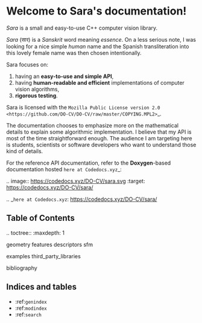 Welcome to Sara's documentation!
================================

*Sara* is a small and easy-to-use C++ computer vision library.

*Sara* (सार) is a *Sanskrit* word meaning *essence*. On a less serious note, I was
looking for a nice simple *human* name and the Spanish transliteration into this
lovely female name was then chosen intentionally.

Sara focuses on:

1. having an **easy-to-use and simple API**,
2. having **human-readable and efficient** implementations of computer vision
   algorithms,
3. **rigorous testing**.

Sara is licensed with the `Mozilla Public License version
2.0 <https://github.com/DO-CV/DO-CV/raw/master/COPYING.MPL2>`_.


The documentation chooses to emphasize more on the mathematical details to
explain some algorithmic implementation. I believe that my API is most of the
time straightforward enough. The audience I am targeting here is students,
scientists or software developers who want to understand those kind of details.

For the reference API documentation, refer to the **Doxygen**-based
documentation hosted `here at Codedocs.xyz`_:

.. image:: https://codedocs.xyz/DO-CV/sara.svg
   :target: https://codedocs.xyz/DO-CV/sara/

.. _`here at Codedocs.xyz`: https://codedocs.xyz/DO-CV/sara/

Table of Contents
-----------------
.. toctree::
   :maxdepth: 1

   geometry
   features
   descriptors
   sfm

   examples
   third_party_libraries

   bibliography


Indices and tables
------------------

* :ref:`genindex`
* :ref:`modindex`
* :ref:`search`
